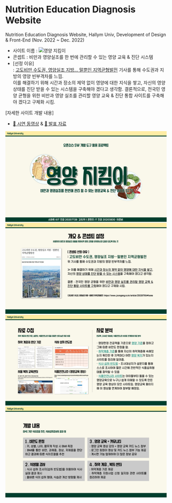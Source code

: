 # Nutrition Education Diagnosis Website

Nutrition Education Diagnosis Website, Hallym Univ, Development of Design & Front-End (Nov. 2022 ~ Dec. 2022) <br>

- 사이트 이름 : ![영양 지킴이](img/Logo.jpg) <br>
- 콘셉트 : 비만과 영양실조를 한 번에 관리할 수 있는 영양 교육 & 진단 시스템 <br>
- [선정 이유]<br>
: [고도비만 수도권, 영양실조 지방... 말뿐인 지역균형발전](https://www.joongang.co.kr/article/25026768#home) 기사를 통해 수도권과 지방의 영양 빈부격차를 느낌.<br>
이를 해결하기 위해 시간과 장소의 제약 없이 영양에 대한 지식을 쌓고, 자신의 영양 상태를 진단 받을 수 있는 시스템을 구축해야 겠다고 생각함. 결론적으로, 전국민 영양 균형을 위한 비만과 영양 실조를 관리할 영양 교육 & 진단 통합 사이트를 구축해야 겠다고 구체화 시킴.<br>

[자세한 사이트 개발 내용]
- [🎥 시연 동영상](https://www.youtube.com/watch?v=wbbpgStU9_g) & [📑 발표 자료](https://www.miricanvas.com/v/11ltj6s)

<img src="img/001.jpg">
<img src="img/004.jpg">
<img src="img/005.jpg">
<img src="img/006.jpg">
